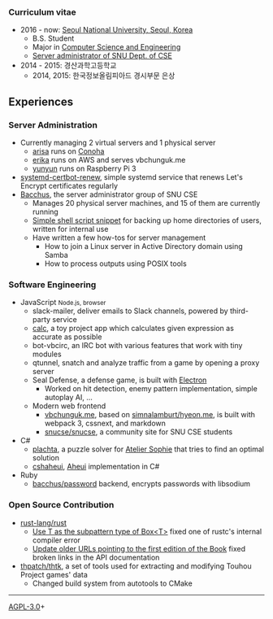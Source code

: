 ### Curriculum vitae

* 2016 - now: [Seoul National University, Seoul, Korea][snu]
  - B.S. Student
  - Major in [Computer Science and Engineering][cse]
  - [Server administrator of SNU Dept. of CSE][bacchus]
* 2014 - 2015: 경산과학고등학교
  * 2014, 2015: 한국정보올림피아드 경시부문 은상

[snu]: http://en.snu.ac.kr/
[cse]: https://cse.snu.ac.kr/
[bacchus]: https://bacchus.snucse.org/about/

## Experiences

### Server Administration

* Currently managing 2 virtual servers and 1 physical server
  - [arisa] runs on [Conoha]
  - [erika] runs on AWS and serves vbchunguk.me
  - [yunyun] runs on Raspberry Pi 3
* [systemd-certbot-renew], simple systemd service that renews Let's Encrypt
certificates regularly
* [Bacchus], the server administrator group of SNU CSE
  - Manages 20 physical server machines, and 15 of them are currently running
  - [Simple shell script snippet][backup.sh] for backing up home directories of
  users, written for internal use
  - Have written a few how-tos for server management
    * How to join a Linux server in Active Directory domain using Samba
    * How to process outputs using POSIX tools

[Bacchus]: https://bacchus.snucse.org/about/
[arisa]: https://arisa.vbchunguk.me/
[Conoha]: https://www.conoha.jp/
[erika]: https://arisa.vbchunguk.me/
[yunyun]: https://yunyun.vbchunguk.me/
[systemd-certbot-renew]: https://github.com/tirr-c/systemd-certbot-renew
[backup.sh]: https://gist.github.com/tirr-c/c7a972db17fdb4ac384b9abb7c92ffed

### Software Engineering

* JavaScript <small>Node.js, browser</small>
  - slack-mailer, deliver emails to Slack channels, powered by third-party
  service
  - [calc], a toy project app which calculates given expression as accurate as
  possible
  - <span class="fa fa-lock"></span> bot-vbcirc,
  an IRC bot with various features that work with tiny modules
  - <span class="fa fa-lock"></span> qtunnel,
  snatch and analyze traffic from a game by opening a proxy server
  - <span class="fa fa-lock"></span> Seal Defense,
  a defense game, is built with [Electron]
    * Worked on hit detection, enemy pattern implementation, simple autoplay AI,
    ...
  - Modern web frontend
    * [vbchunguk.me], based on [simnalamburt/hyeon.me][hyeon.me], is built with
    webpack 3, cssnext, and markdown
    * [snucse/snucse][snucse], a community site for SNU CSE students
* C#
  - [plachta], a puzzle solver for [Atelier Sophie][sophie] that tries to find
  an optimal solution
  - [cshaheui], [Aheui] implementation in C#
* Ruby
  - [bacchus/password][password] backend, encrypts passwords with libsodium

[calc]: https://github.com/tirr-c/calc
[Electron]: https://electron.atom.io/
[vbchunguk.me]: https://github.com/tirr-c/vbchunguk.me
[hyeon.me]: https://github.com/simnalamburt/hyeon.me
[snucse]: https://github.com/snucse/snucse
[plachta]: https://github.com/tirr-c/plachta
[sophie]: http://store.steampowered.com/app/527270
[cshaheui]: https://github.com/tirr-c/cshaheui
[Aheui]: https://aheui.github.io/
[password]: https://github.com/bacchus/password

### Open Source Contribution

* [rust-lang/rust][rust]
  - [Use T as the subpattern type of Box&lt;T&gt;][boxed-wild-pattern] fixed
  one of rustc's internal compiler error
  - [Update older URLs pointing to the first edition of the
  Book][fix-older-urls] fixed broken links in the API documentation
* [thpatch/thtk][thtk], a set of tools used for extracting and modifying
Touhou Project games' data
  - Changed build system from autotools to CMake

[rust]: https://github.com/rust-lang/rust
[boxed-wild-pattern]: https://github.com/rust-lang/rust/pull/42730
[struct-field-attributes]: https://github.com/rust-lang/rust/pull/42656
[fix-older-urls]: https://github.com/rust-lang/rust/pull/42623
[thtk]: https://github.com/thpatch/thtk

---

[AGPL-3.0]+

[AGPL-3.0]: https://github.com/tirr-c/vbchunguk.me/blob/master/LICENSE
